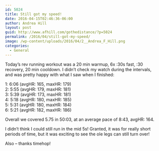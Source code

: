 ```yaml
---
id: 5024
title: Still got my speed!
date: 2016-04-15T02:46:36-06:00
author: Andrea Hill
layout: post
guid: http://www.afhill.com/gothedistance/?p=5024
permalink: /2016/04/still-got-my-speed/
image: /wp-content/uploads/2016/04/2__Andrea_F_Hill.png
categories:
  - General
---
```

Today&#8217;s rev running workout was a 20 min warmup, 6x :30s fast, :30 recovery, 20 min cooldown. I didn&#8217;t check my watch during the intervals, and was pretty happy with what I saw when I finished:

1: 6:06 (avgHR: 165, maxHR: 179)  
2: 5:55 (avgHR: 179, maxHR: 181)  
3: 5:39 (avgHR: 173, maxHR: 181)  
4: 5:18 (avgHR: 180, maxHR: 185)  
5: 5:31 (avgHR: 180, maxHR: 184)  
6: 5:21 (avgHR: 182, maxHR: 186)

Overall we covered 5.75 in 50:03, at an average pace of 8:43, avgHR: 164.

I didn&#8217;t think I could still run in the mid 5s! Granted, it was for really short periods of time, but it was exciting to see the ole legs can still turn over! 

Also &#8211; thanks timehop!
